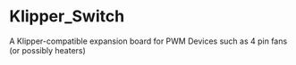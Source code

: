 # Klipper_Switch
A Klipper-compatible expansion board for PWM Devices such as 4 pin fans (or possibly heaters)
